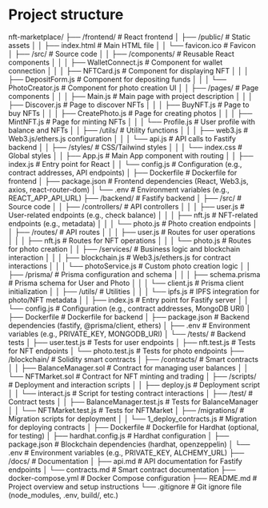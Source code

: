 # Project structure 

nft-marketplace/
├── /frontend/                    # React frontend
│   ├── /public/                 # Static assets
│   │   ├── index.html           # Main HTML file
│   │   └── favicon.ico          # Favicon
│   ├── /src/                    # Source code
│   │   ├── /components/         # Reusable React components
│   │   │   ├── WalletConnect.js # Component for wallet connection
│   │   │   ├── NFTCard.js       # Component for displaying NFT
│   │   │   ├── DepositForm.js   # Component for depositing funds
│   │   │   └── PhotoCreator.js  # Component for photo creation UI
│   │   ├── /pages/              # Page components
│   │   │   ├── Main.js          # Main page with project description
│   │   │   ├── Discover.js      # Page to discover NFTs
│   │   │   ├── BuyNFT.js       # Page to buy NFTs
│   │   │   ├── CreatePhoto.js   # Page for creating photos
│   │   │   ├── MintNFT.js       # Page for minting NFTs
│   │   │   └── Profile.js       # User profile with balance and NFTs
│   │   ├── /utils/              # Utility functions
│   │   │   ├── web3.js          # Web3.js/ethers.js configuration
│   │   │   └── api.js           # API calls to Fastify backend
│   │   ├── /styles/             # CSS/Tailwind styles
│   │   │   └── index.css        # Global styles
│   │   ├── App.js               # Main App component with routing
│   │   ├── index.js             # Entry point for React
│   │   └── config.js            # Configuration (e.g., contract addresses, API endpoints)
│   ├── Dockerfile               # Dockerfile for frontend
│   ├── package.json             # Frontend dependencies (React, Web3.js, axios, react-router-dom)
│   └── .env                     # Environment variables (e.g., REACT_APP_API_URL)
├── /backend/                    # Fastify backend
│   ├── /src/                    # Source code
│   │   ├── /controllers/        # API controllers
│   │   │   ├── user.js          # User-related endpoints (e.g., check balance)
│   │   │   ├── nft.js           # NFT-related endpoints (e.g., metadata)
│   │   │   └── photo.js         # Photo creation endpoints
│   │   ├── /routes/             # API routes
│   │   │   ├── user.js          # Routes for user operations
│   │   │   ├── nft.js           # Routes for NFT operations
│   │   │   └── photo.js         # Routes for photo creation
│   │   ├── /services/           # Business logic and blockchain interaction
│   │   │   ├── blockchain.js    # Web3.js/ethers.js for contract interactions
│   │   │   └── photoService.js  # Custom photo creation logic
│   │   ├── /prisma/             # Prisma configuration and schema
│   │   │   ├── schema.prisma    # Prisma schema for User and Photo
│   │   │   └── client.js        # Prisma client initialization
│   │   ├── /utils/              # Utilities
│   │   │   └── ipfs.js          # IPFS integration for photo/NFT metadata
│   │   ├── index.js             # Entry point for Fastify server
│   │   └── config.js            # Configuration (e.g., contract addresses, MongoDB URI)
│   ├── Dockerfile               # Dockerfile for backend
│   ├── package.json             # Backend dependencies (fastify, @prisma/client, ethers)
│   ├── .env                     # Environment variables (e.g., PRIVATE_KEY, MONGODB_URI)
│   └── /tests/                  # Backend tests
│       ├── user.test.js         # Tests for user endpoints
│       ├── nft.test.js          # Tests for NFT endpoints
│       └── photo.test.js        # Tests for photo endpoints
├── /blockchain/                 # Solidity smart contracts
│   ├── /contracts/              # Smart contracts
│   │   ├── BalanceManager.sol   # Contract for managing user balances
│   │   └── NFTMarket.sol        # Contract for NFT minting and trading
│   ├── /scripts/                # Deployment and interaction scripts
│   │   ├── deploy.js            # Deployment script
│   │   └── interact.js          # Script for testing contract interactions
│   ├── /test/                   # Contract tests
│   │   ├── BalanceManager.test.js # Tests for BalanceManager
│   │   └── NFTMarket.test.js     # Tests for NFTMarket
│   ├── /migrations/             # Migration scripts for deployment
│   │   └── 1_deploy_contracts.js # Migration for deploying contracts
│   ├── Dockerfile               # Dockerfile for Hardhat (optional, for testing)
│   ├── hardhat.config.js        # Hardhat configuration
│   ├── package.json             # Blockchain dependencies (hardhat, openzeppelin)
│   └── .env                     # Environment variables (e.g., PRIVATE_KEY, ALCHEMY_URL)
├── /docs/                       # Documentation
│   ├── api.md                   # API documentation for Fastify endpoints
│   └── contracts.md             # Smart contract documentation
├── docker-compose.yml           # Docker Compose configuration
├── README.md                    # Project overview and setup instructions
└── .gitignore                   # Git ignore file (node_modules, .env, build/, etc.)